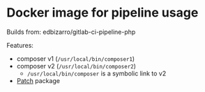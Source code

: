 # Docker image for pipeline usage

Builds from: edbizarro/gitlab-ci-pipeline-php

Features:
* composer v1 (`/usr/local/bin/composer1`)
* composer v2 (`/usr/local/bin/composer2`)
  * `/usr/local/bin/composer` is a symbolic link to v2
* [Patch](https://wiki.ubuntuusers.de/patch/) package
